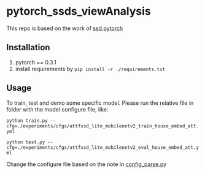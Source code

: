 # pytorch_ssds_viewAnalysis
This repo is based on the work of [ssd.pytorch](https://github.com/ShuangXieIrene/ssds.pytorch)

## Installation
1. pytorch == 0.3.1
2. install requirements by `pip install -r ./requirements.txt`

## Usage
To train, test and demo some specific model. Please run the relative file in folder with the model configure file, like:

`python train.py --cfg=./experiments/cfgs/attfssd_lite_mobilenetv2_train_house_embed_att.yml`

`python test.py --cfg=./experiments/cfgs/attfssd_lite_mobilenetv2_eval_house_embed_att.yml`

Change the configure file based on the note in [config_parse.py](./lib/utils/config_parse.py)
